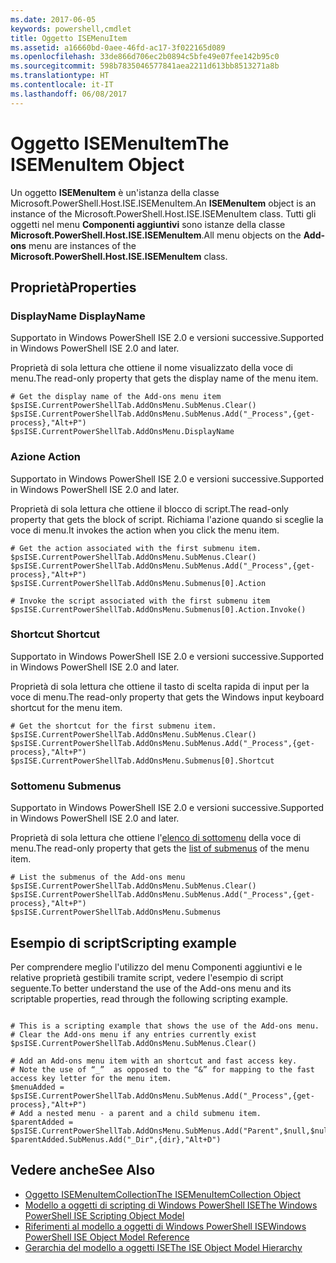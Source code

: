```yaml
---
ms.date: 2017-06-05
keywords: powershell,cmdlet
title: Oggetto ISEMenuItem
ms.assetid: a16660bd-0aee-46fd-ac17-3f022165d089
ms.openlocfilehash: 33de866d706ec2b0894c5bfe49e07fee142b95c0
ms.sourcegitcommit: 598b7835046577841aea2211d613bb8513271a8b
ms.translationtype: HT
ms.contentlocale: it-IT
ms.lasthandoff: 06/08/2017
---
```

# <a name="the-isemenuitem-object"></a><span data-ttu-id="eaba3-103">Oggetto ISEMenuItem</span><span class="sxs-lookup"><span data-stu-id="eaba3-103">The ISEMenuItem Object</span></span>
  <span data-ttu-id="eaba3-104">Un oggetto **ISEMenuItem** è un'istanza della classe Microsoft.PowerShell.Host.ISE.ISEMenuItem.</span><span class="sxs-lookup"><span data-stu-id="eaba3-104">An **ISEMenuItem** object is an instance of the Microsoft.PowerShell.Host.ISE.ISEMenuItem class.</span></span> <span data-ttu-id="eaba3-105">Tutti gli oggetti nel menu **Componenti aggiuntivi** sono istanze della classe **Microsoft.PowerShell.Host.ISE.ISEMenuItem**.</span><span class="sxs-lookup"><span data-stu-id="eaba3-105">All menu objects on the **Add-ons** menu are instances of the **Microsoft.PowerShell.Host.ISE.ISEMenuItem** class.</span></span>

## <a name="properties"></a><span data-ttu-id="eaba3-106">Proprietà</span><span class="sxs-lookup"><span data-stu-id="eaba3-106">Properties</span></span>

###  <span data-ttu-id="eaba3-107"><a name="DisplayName"></a>DisplayName</span><span class="sxs-lookup"><span data-stu-id="eaba3-107"><a name="DisplayName"></a> DisplayName</span></span>
  <span data-ttu-id="eaba3-108">Supportato in Windows PowerShell ISE 2.0 e versioni successive.</span><span class="sxs-lookup"><span data-stu-id="eaba3-108">Supported in Windows PowerShell ISE 2.0 and later.</span></span> 

 <span data-ttu-id="eaba3-109">Proprietà di sola lettura che ottiene il nome visualizzato della voce di menu.</span><span class="sxs-lookup"><span data-stu-id="eaba3-109">The read-only property that gets the display name of the menu item.</span></span>

```
# Get the display name of the Add-ons menu item
$psISE.CurrentPowerShellTab.AddOnsMenu.SubMenus.Clear()
$psISE.CurrentPowerShellTab.AddOnsMenu.SubMenus.Add("_Process",{get-process},"Alt+P")
$psISE.CurrentPowerShellTab.AddOnsMenu.DisplayName

```

###  <span data-ttu-id="eaba3-110"><a name="Action"></a> Azione</span><span class="sxs-lookup"><span data-stu-id="eaba3-110"><a name="Action"></a> Action</span></span>
  <span data-ttu-id="eaba3-111">Supportato in Windows PowerShell ISE 2.0 e versioni successive.</span><span class="sxs-lookup"><span data-stu-id="eaba3-111">Supported in Windows PowerShell ISE 2.0 and later.</span></span> 

 <span data-ttu-id="eaba3-112">Proprietà di sola lettura che ottiene il blocco di script.</span><span class="sxs-lookup"><span data-stu-id="eaba3-112">The read-only property that gets the block of script.</span></span> <span data-ttu-id="eaba3-113">Richiama l'azione quando si sceglie la voce di menu.</span><span class="sxs-lookup"><span data-stu-id="eaba3-113">It invokes the action when you click the menu item.</span></span>

```
# Get the action associated with the first submenu item.
$psISE.CurrentPowerShellTab.AddOnsMenu.SubMenus.Clear()
$psISE.CurrentPowerShellTab.AddOnsMenu.SubMenus.Add("_Process",{get-process},"Alt+P")
$psISE.CurrentPowerShellTab.AddOnsMenu.Submenus[0].Action

# Invoke the script associated with the first submenu item 
$psISE.CurrentPowerShellTab.AddOnsMenu.Submenus[0].Action.Invoke()
```

###  <span data-ttu-id="eaba3-114"><a name="Shortcut"></a> Shortcut</span><span class="sxs-lookup"><span data-stu-id="eaba3-114"><a name="Shortcut"></a> Shortcut</span></span>
  <span data-ttu-id="eaba3-115">Supportato in Windows PowerShell ISE 2.0 e versioni successive.</span><span class="sxs-lookup"><span data-stu-id="eaba3-115">Supported in Windows PowerShell ISE 2.0 and later.</span></span> 

 <span data-ttu-id="eaba3-116">Proprietà di sola lettura che ottiene il tasto di scelta rapida di input per la voce di menu.</span><span class="sxs-lookup"><span data-stu-id="eaba3-116">The read-only property that gets the Windows input keyboard shortcut for the menu item.</span></span>

```
# Get the shortcut for the first submenu item.
$psISE.CurrentPowerShellTab.AddOnsMenu.SubMenus.Clear()
$psISE.CurrentPowerShellTab.AddOnsMenu.SubMenus.Add("_Process",{get-process},"Alt+P")
$psISE.CurrentPowerShellTab.AddOnsMenu.Submenus[0].Shortcut
```

###  <span data-ttu-id="eaba3-117"><a name="Submenus"></a> Sottomenu</span><span class="sxs-lookup"><span data-stu-id="eaba3-117"><a name="Submenus"></a> Submenus</span></span>
  <span data-ttu-id="eaba3-118">Supportato in Windows PowerShell ISE 2.0 e versioni successive.</span><span class="sxs-lookup"><span data-stu-id="eaba3-118">Supported in Windows PowerShell ISE 2.0 and later.</span></span> 

 <span data-ttu-id="eaba3-119">Proprietà di sola lettura che ottiene l'[elenco di sottomenu](The-ISEMenuItemCollection-Object.md) della voce di menu.</span><span class="sxs-lookup"><span data-stu-id="eaba3-119">The read-only property that gets the [list of submenus](The-ISEMenuItemCollection-Object.md) of the menu item.</span></span>

```
# List the submenus of the Add-ons menu
$psISE.CurrentPowerShellTab.AddOnsMenu.SubMenus.Clear()
$psISE.CurrentPowerShellTab.AddOnsMenu.SubMenus.Add("_Process",{get-process},"Alt+P")
$psISE.CurrentPowerShellTab.AddOnsMenu.Submenus
```

## <a name="scripting-example"></a><span data-ttu-id="eaba3-120">Esempio di script</span><span class="sxs-lookup"><span data-stu-id="eaba3-120">Scripting example</span></span>
 <span data-ttu-id="eaba3-121">Per comprendere meglio l'utilizzo del menu Componenti aggiuntivi e le relative proprietà gestibili tramite script, vedere l'esempio di script seguente.</span><span class="sxs-lookup"><span data-stu-id="eaba3-121">To better understand the use of the Add-ons menu and its scriptable properties, read through the following scripting example.</span></span>

```

# This is a scripting example that shows the use of the Add-ons menu.
# Clear the Add-ons menu if any entries currently exist
$psISE.CurrentPowerShellTab.AddOnsMenu.SubMenus.Clear()

# Add an Add-ons menu item with an shortcut and fast access key.
# Note the use of “_”  as opposed to the “&” for mapping to the fast access key letter for the menu item.
$menuAdded = $psISE.CurrentPowerShellTab.AddOnsMenu.SubMenus.Add("_Process",{get-process},"Alt+P") 
# Add a nested menu - a parent and a child submenu item. 
$parentAdded = $psISE.CurrentPowerShellTab.AddOnsMenu.SubMenus.Add("Parent",$null,$null) 
$parentAdded.SubMenus.Add("_Dir",{dir},"Alt+D")

```

## <a name="see-also"></a><span data-ttu-id="eaba3-122">Vedere anche</span><span class="sxs-lookup"><span data-stu-id="eaba3-122">See Also</span></span>
- [<span data-ttu-id="eaba3-123">Oggetto ISEMenuItemCollection</span><span class="sxs-lookup"><span data-stu-id="eaba3-123">The ISEMenuItemCollection Object</span></span>](The-ISEMenuItemCollection-Object.md) 
- [<span data-ttu-id="eaba3-124">Modello a oggetti di scripting di Windows PowerShell ISE</span><span class="sxs-lookup"><span data-stu-id="eaba3-124">The Windows PowerShell ISE Scripting Object Model</span></span>](The-Windows-PowerShell-ISE-Scripting-Object-Model.md) 
- [<span data-ttu-id="eaba3-125">Riferimenti al modello a oggetti di Windows PowerShell ISE</span><span class="sxs-lookup"><span data-stu-id="eaba3-125">Windows PowerShell ISE Object Model Reference</span></span>](Windows-PowerShell-ISE-Object-Model-Reference.md) 
- [<span data-ttu-id="eaba3-126">Gerarchia del modello a oggetti ISE</span><span class="sxs-lookup"><span data-stu-id="eaba3-126">The ISE Object Model Hierarchy</span></span>](The-ISE-Object-Model-Hierarchy.md)

  
